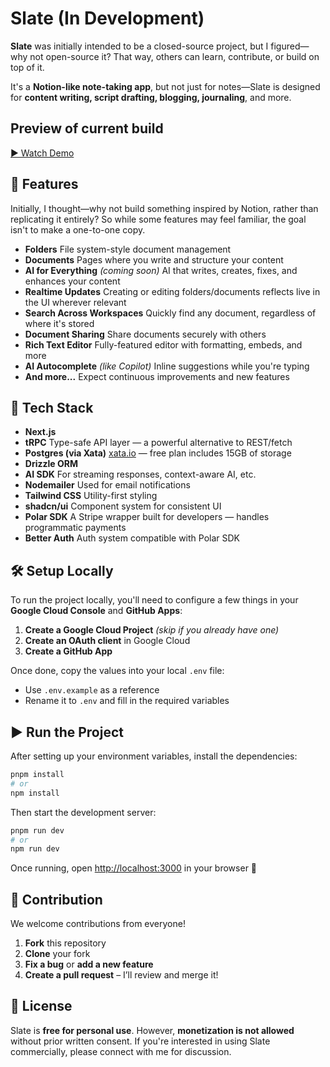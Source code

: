 # Slate (In Development)

**Slate** was initially intended to be a closed-source project, but I figured—why not open-source it? That way, others can learn, contribute, or build on top of it.

It's a **Notion-like note-taking app**, but not just for notes—Slate is designed for **content writing, script drafting, blogging, journaling**, and more.

## Preview of current build

[▶️ Watch Demo](https://github.com/r2hu1/slate/raw/main/public/demo-video.mp4)

## 🚀 Features

Initially, I thought—why not build something inspired by Notion, rather than replicating it entirely? So while some features may feel familiar, the goal isn't to make a one-to-one copy.

* **Folders**
  File system-style document management
* **Documents**
  Pages where you write and structure your content
* **AI for Everything** *(coming soon)*
  AI that writes, creates, fixes, and enhances your content
* **Realtime Updates**
  Creating or editing folders/documents reflects live in the UI wherever relevant
* **Search Across Workspaces**
  Quickly find any document, regardless of where it's stored
* **Document Sharing**
  Share documents securely with others
* **Rich Text Editor**
  Fully-featured editor with formatting, embeds, and more
* **AI Autocomplete** *(like Copilot)*
  Inline suggestions while you're typing
* **And more...**
  Expect continuous improvements and new features


## 🧱 Tech Stack

* **Next.js**
* **tRPC**
  Type-safe API layer — a powerful alternative to REST/fetch
* **Postgres (via Xata)**
  [xata.io](https://lite.xata.io) — free plan includes 15GB of storage
* **Drizzle ORM**
* **AI SDK**
  For streaming responses, context-aware AI, etc.
* **Nodemailer**
  Used for email notifications
* **Tailwind CSS**
  Utility-first styling
* **shadcn/ui**
  Component system for consistent UI
* **Polar SDK**
  A Stripe wrapper built for developers — handles programmatic payments
* **Better Auth**
  Auth system compatible with Polar SDK


## 🛠️ Setup Locally

To run the project locally, you'll need to configure a few things in your **Google Cloud Console** and **GitHub Apps**:

1. **Create a Google Cloud Project** *(skip if you already have one)*
2. **Create an OAuth client** in Google Cloud
3. **Create a GitHub App**

Once done, copy the values into your local `.env` file:

* Use `.env.example` as a reference
* Rename it to `.env` and fill in the required variables

## ▶️ Run the Project

After setting up your environment variables, install the dependencies:

```bash
pnpm install
# or
npm install
```

Then start the development server:

```bash
pnpm run dev
# or
npm run dev
```

Once running, open [http://localhost:3000](http://localhost:3000) in your browser 🚀


## 🤝 Contribution

We welcome contributions from everyone!

1. **Fork** this repository
2. **Clone** your fork
3. **Fix a bug** or **add a new feature**
4. **Create a pull request** – I’ll review and merge it!


## 📄 License

Slate is **free for personal use**.
However, **monetization is not allowed** without prior written consent.
If you're interested in using Slate commercially, please connect with me for discussion.
